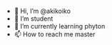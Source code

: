 - 👋 Hi, I’m @akikoiko
- 👀 I’m student
- 🌱 I’m currently learning phyton
- 📫 How to reach me master

<!---
akikobot/akikobot is a ✨ special ✨ repository because its `README.md` (this file) appears on your GitHub profile.
You can click the Preview link to take a look at your changes.
--->
